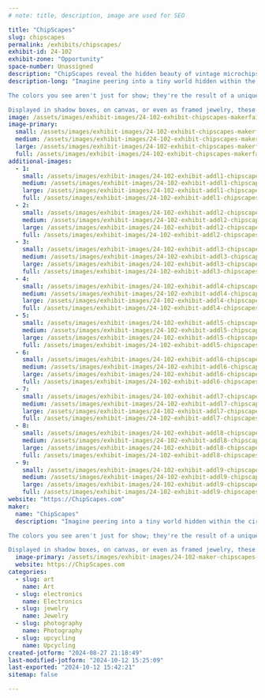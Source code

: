 ```yaml
---
# note: title, description, image are used for SEO

title: "ChipScapes"
slug: chipscapes
permalink: /exhibits/chipscapes/
exhibit-id: 24-102
exhibit-zone: "Opportunity"
space-number: Unassigned
description: "ChipScapes reveal the hidden beauty of vintage microchips and their amazing stories."
description-long: "Imagine peering into a tiny world hidden within the circuits of a vintage microchip. ChipScapes take you on a journey into these microscopic landscapes, transforming the silvery-gray silicon of computer chips into vibrant, colorful works of art. Using a microscope and specialized lighting, I reveal the hidden beauty of these chips, turning the ordinary into the extraordinary.

The colors you see aren't just for show; they're the result of a unique prism effect created by the interplay of light with the intricate layers of the chip's construction. Each piece is crafted from vintage microprocessors and memory chips, mostly from the 1970s and 1980s, and each tells its own story of technological history and innovation.

Displayed in shadow boxes, on canvas, or even as framed jewelry, these artworks are more than just visual wonders—they're pieces of history, cherished by museums around the world. When I showcase these ChipScapes, I bring along a table, display grids, and a microscope, inviting you to see the magic of microchips up close and personal."
image: /assets/images/exhibit-images/24-102-exhibit-chipscapes-makerfairebloom-large.jpg
image-primary: 
  small: /assets/images/exhibit-images/24-102-exhibit-chipscapes-makerfairebloom-small.jpg
  medium: /assets/images/exhibit-images/24-102-exhibit-chipscapes-makerfairebloom-medium.jpg
  large: /assets/images/exhibit-images/24-102-exhibit-chipscapes-makerfairebloom-large.jpg
  full: /assets/images/exhibit-images/24-102-exhibit-chipscapes-makerfairebloom-full.jpg
additional-images: 
  - 1:
    small: /assets/images/exhibit-images/24-102-exhibit-addl1-chipscapes-four-blooms-small-small.jpg
    medium: /assets/images/exhibit-images/24-102-exhibit-addl1-chipscapes-four-blooms-small-medium.jpg
    large: /assets/images/exhibit-images/24-102-exhibit-addl1-chipscapes-four-blooms-small-large.jpg
    full: /assets/images/exhibit-images/24-102-exhibit-addl1-chipscapes-four-blooms-small-full.jpg
  - 2:
    small: /assets/images/exhibit-images/24-102-exhibit-addl2-chipscapes-game-tech-small.jpg
    medium: /assets/images/exhibit-images/24-102-exhibit-addl2-chipscapes-game-tech-medium.jpg
    large: /assets/images/exhibit-images/24-102-exhibit-addl2-chipscapes-game-tech-large.jpg
    full: /assets/images/exhibit-images/24-102-exhibit-addl2-chipscapes-game-tech-full.jpg
  - 3:
    small: /assets/images/exhibit-images/24-102-exhibit-addl3-chipscapes-img-7669-small.jpeg
    medium: /assets/images/exhibit-images/24-102-exhibit-addl3-chipscapes-img-7669-medium.jpeg
    large: /assets/images/exhibit-images/24-102-exhibit-addl3-chipscapes-img-7669-large.jpeg
    full: /assets/images/exhibit-images/24-102-exhibit-addl3-chipscapes-img-7669-full.jpeg
  - 4:
    small: /assets/images/exhibit-images/24-102-exhibit-addl4-chipscapes-img-7848-small.jpeg
    medium: /assets/images/exhibit-images/24-102-exhibit-addl4-chipscapes-img-7848-medium.jpeg
    large: /assets/images/exhibit-images/24-102-exhibit-addl4-chipscapes-img-7848-large.jpeg
    full: /assets/images/exhibit-images/24-102-exhibit-addl4-chipscapes-img-7848-full.jpeg
  - 5:
    small: /assets/images/exhibit-images/24-102-exhibit-addl5-chipscapes-img-8132-small.jpeg
    medium: /assets/images/exhibit-images/24-102-exhibit-addl5-chipscapes-img-8132-medium.jpeg
    large: /assets/images/exhibit-images/24-102-exhibit-addl5-chipscapes-img-8132-large.jpeg
    full: /assets/images/exhibit-images/24-102-exhibit-addl5-chipscapes-img-8132-full.jpeg
  - 6:
    small: /assets/images/exhibit-images/24-102-exhibit-addl6-chipscapes-img-8135-small.jpeg
    medium: /assets/images/exhibit-images/24-102-exhibit-addl6-chipscapes-img-8135-medium.jpeg
    large: /assets/images/exhibit-images/24-102-exhibit-addl6-chipscapes-img-8135-large.jpeg
    full: /assets/images/exhibit-images/24-102-exhibit-addl6-chipscapes-img-8135-full.jpeg
  - 7:
    small: /assets/images/exhibit-images/24-102-exhibit-addl7-chipscapes-intel-history-small.jpg
    medium: /assets/images/exhibit-images/24-102-exhibit-addl7-chipscapes-intel-history-medium.jpg
    large: /assets/images/exhibit-images/24-102-exhibit-addl7-chipscapes-intel-history-large.jpg
    full: /assets/images/exhibit-images/24-102-exhibit-addl7-chipscapes-intel-history-full.jpg
  - 8:
    small: /assets/images/exhibit-images/24-102-exhibit-addl8-chipscapes-wafer-earrings-small.jpg
    medium: /assets/images/exhibit-images/24-102-exhibit-addl8-chipscapes-wafer-earrings-medium.jpg
    large: /assets/images/exhibit-images/24-102-exhibit-addl8-chipscapes-wafer-earrings-large.jpg
    full: /assets/images/exhibit-images/24-102-exhibit-addl8-chipscapes-wafer-earrings-full.jpg
  - 9:
    small: /assets/images/exhibit-images/24-102-exhibit-addl9-chipscapes-wafer-logic-chips-small.jpg
    medium: /assets/images/exhibit-images/24-102-exhibit-addl9-chipscapes-wafer-logic-chips-medium.jpg
    large: /assets/images/exhibit-images/24-102-exhibit-addl9-chipscapes-wafer-logic-chips-large.jpg
    full: /assets/images/exhibit-images/24-102-exhibit-addl9-chipscapes-wafer-logic-chips-full.jpg
website: "https://ChipScapes.com"
maker: 
  name: "ChipScapes"
  description: "Imagine peering into a tiny world hidden within the circuits of a vintage microchip. ChipScapes take you on a journey into these microscopic landscapes, transforming the silvery-gray silicon of computer chips into vibrant, colorful works of art. Using a microscope and specialized lighting, I reveal the hidden beauty of these chips, turning the ordinary into the extraordinary.

The colors you see aren't just for show; they're the result of a unique prism effect created by the interplay of light with the intricate layers of the chip's construction. Each piece is crafted from vintage microprocessors and memory chips, mostly from the 1970s and 1980s, and each tells its own story of technological history and innovation.

Displayed in shadow boxes, on canvas, or even as framed jewelry, these artworks are more than just visual wonders—they're pieces of history, cherished by museums around the world. When I showcase these ChipScapes, I bring along a table, display grids, and a microscope, inviting you to see the magic of microchips up close and personal."
  image-primary: /assets/images/exhibit-images/24-102-maker-chipscapes-chipscapes-logo-new-medium.jpg
  website: https://ChipScapes.com
categories: 
  - slug: art
    name: Art
  - slug: electronics
    name: Electronics
  - slug: jewelry
    name: Jewelry
  - slug: photography
    name: Photography
  - slug: upcycling
    name: Upcycling
created-jotform: "2024-08-27 21:18:49"
last-modified-jotform: "2024-10-12 15:25:09"
last-exported: "2024-10-12 15:42:21"
sitemap: false

---
```

